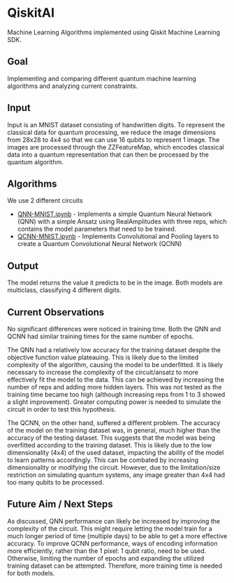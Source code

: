 # QiskitAI
Machine Learning Algorithms implemented using Qiskit Machine Learning SDK.

## Goal
Implementing and comparing different quantum machine learning algorithms and analyzing current constraints.

## Input
Input is an MNIST dataset consisting of handwritten digits. To represent the classical data for quantum processing, we reduce the image dimensions from 28x28 to 4x4 so that we can use 16 qubits to represent 1 image. The images are processed through the ZZFeatureMap, which encodes classical data into a quantum representation that can then be processed by the quantum algorithm.

## Algorithms
We use 2 different circuits
* [QNN-MNIST.ipynb](./QNN-MNIST.ipynb) - Implements a simple Quantum Neural Network (QNN) with a simple Ansatz using RealAmplitudes with three reps, which contains the model parameters that need to be trained. 
* [QCNN-MNIST.ipynb](./QCNN-MNIST.ipynb) - Implements Convolutional and Pooling layers to create a Quantum Convolutional Neural Network (QCNN)

## Output
The model returns the value it predicts to be in the image. Both models are multiclass, classifying 4 different digits.

## Current Observations
No significant differences were noticed in training time. Both the QNN and QCNN had similar training times for the same number of epochs.

The QNN had a relatively low accuracy for the training dataset despite the objective function value plateauing. This is likely due to the limited complexity of the algorithm, causing the model to be underfitted. It is likely necessary to increase the complexity of the circuit/ansatz to more effectively fit the model to the data. This can be achieved by increasing the number of reps and adding more hidden layers. This was not tested as the training time became too high (although increasing reps from 1 to 3 showed a slight improvement). Greater computing power is needed to simulate the circuit in order to test this hypothesis.

The QCNN, on the other hand, suffered a different problem. The accuracy of the model on the training dataset was, in general, much higher than the accuracy of the testing dataset. This suggests that the model was being overfitted according to the training dataset. This is likely due to the low dimensionality (4x4) of the used dataset, impacting the ability of the model to learn patterns accordingly. This can be combated by increasing dimensionality or modifying the circuit. However, due to the limitation/size restriction on simulating quantum systems, any image greater than 4x4 had too many qubits to be processed.

## Future Aim / Next Steps
As discussed, QNN performance can likely be increased by improving the complexity of the circuit. This might require letting the model train for a much longer period of time (multiple days) to be able to get a more effective accuracy. To improve QCNN performance, ways of encoding information more efficiently, rather than the 1 pixel: 1 qubit ratio, need to be used. Otherwise, limiting the number of epochs and expanding the utilized training dataset can be attempted. Therefore, more training time is needed for both models.
